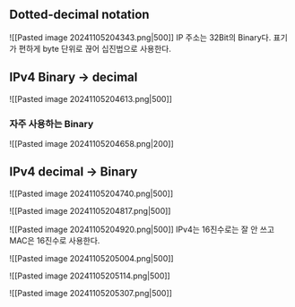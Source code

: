 ## Dotted-decimal notation
![[Pasted image 20241105204343.png|500]]
IP 주소는 32Bit의 Binary다. 
표기가 편하게 byte 단위로 끊어 십진법으로 사용한다.

## IPv4 Binary -> decimal
![[Pasted image 20241105204613.png|500]]
### 자주 사용하는 Binary
![[Pasted image 20241105204658.png|200]]

## IPv4 decimal -> Binary
![[Pasted image 20241105204740.png|500]]

![[Pasted image 20241105204817.png|500]]

![[Pasted image 20241105204920.png|500]]
IPv4는 16진수로는 잘 안 쓰고 MAC은 16진수로 사용한다.

![[Pasted image 20241105205004.png|500]]

![[Pasted image 20241105205114.png|500]]

![[Pasted image 20241105205307.png|500]]


